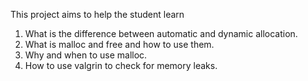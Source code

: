 This project aims to help the student learn

1) What is the difference between automatic and dynamic allocation.
2) What is malloc and free and how to use them.
3) Why and when to use malloc.
4) How to use valgrin to check for memory leaks.
